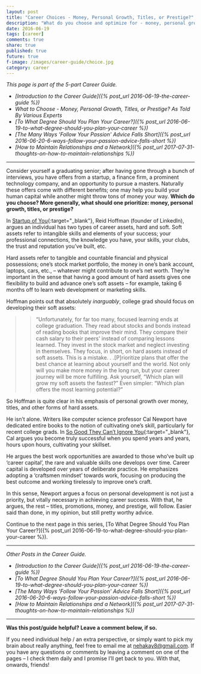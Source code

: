 ```yaml
---
layout: post
title: "Career Choices - Money, Personal Growth, Titles, or Prestige?"
description: "What do you choose and optimize for - money, personal growth, titles, or prestige?"
date: 2016-06-19
tags: [career]
comments: true
share: true
published: true
future: true
f-image: /images/career-guide/choice.jpg
category: career
---
```


_This page is part of the 5-part Career Guide._
* _[Introduction to the Career Guide]({% post_url 2016-06-19-the-career-guide %})_
* _What to Choose - Money, Personal Growth, Titles, or Prestige? As Told By Various Experts_
* _[To What Degree Should You Plan Your Career?]({% post_url 2016-06-19-to-what-degree-should-you-plan-your-career %})_
* _[The Many Ways 'Follow Your Passion' Advice Falls Short]({% post_url 2016-06-20-6-ways-follow-your-passion-advice-falls-short %})_
* _[How to Maintain Relationships and a Network]({% post_url 2017-07-31-thoughts-on-how-to-maintain-relationships %})_

-----

Consider yourself a graduating senior; after having gone through a bunch of interviews, you have offers from a startup, a finance firm, a prominent technology company, and an opportunity to pursue a masters. Naturally these offers come with different benefits; one may help you build your human capital while another might throw tons of money your way. **Which do you choose? More generally, what should one prioritize: money, personal growth, titles, or prestige?**

In [Startup of You](https://www.amazon.com/gp/product/0307888908/ref=as_li_tl?ie=UTF8&camp=1789&creative=9325&creativeASIN=0307888908&linkCode=as2&tag=amazon05b3-20&linkId=759863cb7d22362f4acdbf7144bffa30){:target="_blank"}, Reid Hoffman (founder of LinkedIn), argues an individual has two types of career assets, hard and soft. Soft assets refer to intangible skills and elements of your success; your professional connections, the knowledge you have, your skills, your clubs, the trust and reputation you’ve built, etc.

Hard assets refer to tangible and countable financial and physical possessions; one’s stock market portfolio, the money in one’s bank account, laptops, cars, etc., – whatever might contribute to one’s net worth. They’re important in the sense that having a good amount of hard assets gives one flexibility to build and advance one’s soft assets – for example, taking 6 months off to learn web development or marketing skills. 

Hoffman points out that absolutely *inarguably*, college grad should focus on developing their soft assets: 

> > “Unfortunately, for far too many, focused learning ends at college graduation. They read about stocks and bonds instead of reading books that improve their mind. They compare their cash salary to their peers' instead of comparing lessons learned. They invest in the stock market and neglect investing in themselves. They focus, in short, on hard assets instead of soft assets. This is a mistake. . .[P]rioritize plans that offer the best chance at learning about yourself and the world. Not only will you make more money in the long run, but your career journey will be more fulfilling. Ask yourself, “Which plan will grow my soft assets the fastest?” Even simpler: “Which plan offers the most learning potential?”
 
So Hoffman is quite clear in his emphasis of personal growth over money, titles, and other forms of hard assets. 

He isn’t alone. Writers like computer science professor Cal Newport have dedicated entire books to the notion of cultivating one’s skill, particularly for recent college grads. In [So Good They Can’t Ignore You](https://www.amazon.com/gp/product/1455509124/ref=as_li_tl?ie=UTF8&camp=1789&creative=9325&creativeASIN=1455509124&linkCode=as2&tag=amazon05b3-20&linkId=f9237c07380551d2e25ff3b638ef4897){:target="_blank"}, Cal argues you become truly successful when you spend years and years, hours upon hours, cultivating your skillset. 

He argues the best work opportunities are awarded to those who’ve built up ‘career capital’, the rare and valuable skills one develops over time. Career capital is developed over years of deliberate practice. He emphasizes adopting a ‘craftsmen mindset’ towards work, focusing on producing the best outcome and working tirelessly to improve one’s craft.

In this sense, Newport argues a focus on personal development is not just a priority, but vitally necessary in achieving career success. With that, he argues, the rest – titles, promotions, money, and prestige, will follow. Easier said than done, in my opinion, but still pretty worthy advice. 

Continue to the next page in this series, [To What Degree Should You Plan Your Career?]({% post_url 2016-06-19-to-what-degree-should-you-plan-your-career %}).

---

_Other Posts in the Career Guide._
* _[Introduction to the Career Guide]({% post_url 2016-06-19-the-career-guide %})_
* _[To What Degree Should You Plan Your Career?]({% post_url 2016-06-19-to-what-degree-should-you-plan-your-career %})_
* _[The Many Ways 'Follow Your Passion' Advice Falls Short]({% post_url 2016-06-20-6-ways-follow-your-passion-advice-falls-short %})_
* _[How to Maintain Relationships and a Network]({% post_url 2017-07-31-thoughts-on-how-to-maintain-relationships %})_

-----

__Was this post/guide helpful? Leave a comment below, if so.__

If you need individual help / an extra perspective, or simply want to pick my brain about really anything, feel free to email me at [nehakay8@gmail.com](mailto:nehakay8@gmail.com). If you have any questions or comments by leaving a comment on one of the pages – I check them daily and I promise I’ll get back to you. With that, onwards, friends!